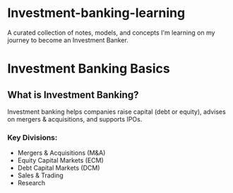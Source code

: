 # Investment-banking-learning
A curated collection of notes, models, and concepts I'm learning on my journey to become an Investment Banker.
# Investment Banking Basics

## What is Investment Banking?
Investment banking helps companies raise capital (debt or equity), advises on mergers & acquisitions, and supports IPOs.

### Key Divisions:
- Mergers & Acquisitions (M&A)
- Equity Capital Markets (ECM)
- Debt Capital Markets (DCM)
- Sales & Trading
- Research
